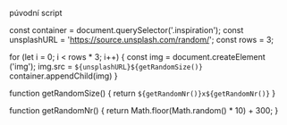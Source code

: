 púvodní script

const container = document.querySelector('.inspiration');
const unsplashURL = 'https://source.unsplash.com/random/';
const rows = 3;

for (let i = 0; i < rows * 3; i++) {
    const img = document.createElement ('img');
    img.src = `${unsplashURL}${getRandomSize()}`
    container.appendChild(img)
}

function getRandomSize() {
    return `${getRandomNr()}x${getRandomNr()}`
}

function getRandomNr() {
    return Math.floor(Math.random() * 10) + 300;
}